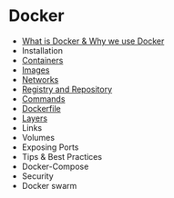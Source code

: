 # Docker

- [What is Docker & Why we use Docker](What_is_Docker_&_Why_we_use_Docker.md)
- Installation
- [Containers](containers.md)
- [Images](Images.md)
- [Networks](Network.md)
- [Registry and Repository](Registry_and_Repository.md)
- [Commands](Commands.md)
- [Dockerfile](Dockerfile.md)
- [Layers](Layers.md)
- Links
- Volumes
- Exposing Ports
- Tips & Best Practices
- Docker-Compose
- Security
- Docker swarm
